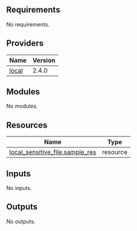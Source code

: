 <!-- BEGIN_TF_DOCS -->
## Requirements

No requirements.

## Providers

| Name | Version |
|------|---------|
| <a name="provider_local"></a> [local](#provider\_local) | 2.4.0 |

## Modules

No modules.

## Resources

| Name | Type |
|------|------|
| [local_sensitive_file.sample_res](https://registry.terraform.io/providers/hashicorp/local/latest/docs/resources/sensitive_file) | resource |

## Inputs

No inputs.

## Outputs

No outputs.
<!-- END_TF_DOCS -->